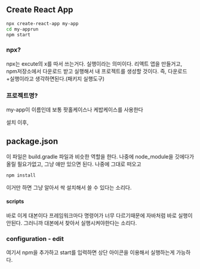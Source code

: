 ## Create React App

```bash
npx create-react-app my-app
cd my-apprun
npm start
```
### npx?
npx는 excute의 x를 따서 쓰는거다. 실행이라는 의미이다.
리액트 앱을 만들거고, npm저장소에서 다운로드 받고 실행해서 내 프로젝트를 생성할 것이다.
즉, 다운로드+실행이라고 생각하면된다.(패키지 실행도구)

### 프로젝트명?
my-app이 이름인데 보통 팟홀케이스나 케밥케이스를 사용한다




설치 이후, 



## package.json

이 파일은 build.gradle 파일과 비슷한 역할을 한다.
나중에 node_module을 깃에다가 올릴 필요가없고, 그냥 얘만 있으면 된다.
나중에 그대로 떠오고

```bash
npm install
```

이거만 하면 그냥 알아서 싹 설치해서 쓸 수 있다는 소리다.


#### scripts
바로 이게 대본이다
프레임워크마다 명령어가 너무 다르기때문에 자바처럼 바로 실행이 안된다.
그러니까 대본에서 찾아서 실행시켜야한다는 소리다.


### configuration - edit

여기서 npm을 추가하고 start를 입력하면 상단 아이콘을 이용해서 실행하는게 가능하다.